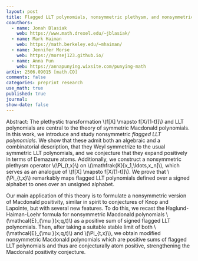 ```yaml
---
layout: post
title: Flagged LLT polynomials, nonsymmetric plethysm, and nonsymmetric Macdonald polynomials
coauthors: 
  - name: Jonah Blasiak
    web: https://www.math.drexel.edu/~jblasiak/
  - name: Mark Haiman
    web: https://math.berkeley.edu/~mhaiman/
  - name: Jennifer Morse
    web: https://morsej123.github.io/
  - name: Anna Pun
    web: https://annapunying.wixsite.com/punying-math
arXiv: 2506.09015 [math.CO]
comments: false
categories: preprint research
use_math: true
published: true
journal: 
show-date: false
---
```

Abstract: The plethystic transformation \\(f[X] \mapsto f[X/(1-t)]\\) and LLT polynomials are central to the theory of symmetric Macdonald polynomials.
In this work, we introduce and study nonsymmetric  *flagged LLT polynomials*. 
We show that these admit both an algebraic and a combinatorial description, that they Weyl symmetrize to the usual symmetric LLT polynomials, and we conjecture that they expand positively in terms of Demazure atoms. 
Additionally, we construct a nonsymmetric plethysm operator \\(\Pi_{t,x}\\) on \\(\mathfrak{K}[x_1,\ldots,x_n]\\), which serves as an analogue of \\(f[X] \mapsto f[X/(1-t)]\\).
We prove that \\(\Pi_{t,x}\\) remarkably maps flagged LLT polynomials defined over a signed alphabet to ones over an unsigned alphabet. 


Our main application of this theory is to formulate a nonsymmetric
version of Macdonald positivity, similar in spirit to conjectures of
Knop and Lapointe, but with several new features.  To do this, we
recast the Haglund-Haiman-Loehr formula for nonsymmetric Macdonald
polynomials \\(\mathcal{E}\_{\mu }(x;q,t)\\) as a positive sum of signed flagged
LLT polynomials.  Then, after taking a suitable stable limit of both
\\(\mathcal{E}\_{\mu }(x;q,t)\\) and \\(\Pi_{t,x}\\), we obtain modified nonsymmetric
Macdonald polynomials which are positive sums of flagged LLT
polynomials and thus are conjecturally atom positive, strengthening the
Macdonald positivity conjecture.

